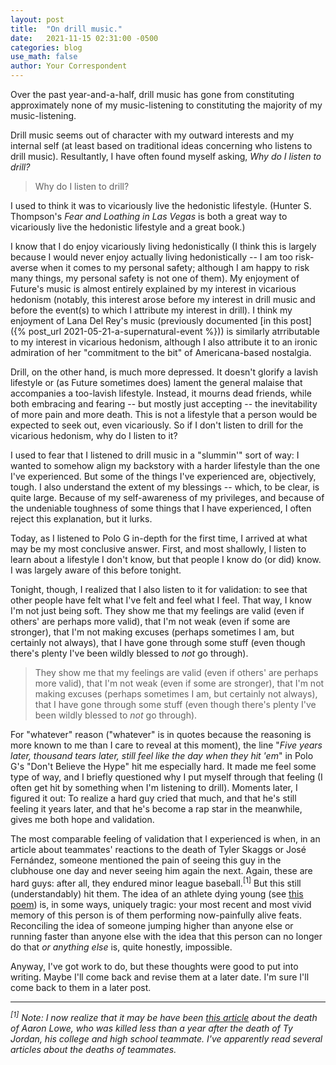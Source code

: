 ```yaml
---
layout: post
title:  "On drill music."
date:   2021-11-15 02:31:00 -0500
categories: blog
use_math: false
author: Your Correspondent
---
```


Over the past year-and-a-half, drill music has gone from constituting approximately none of my music-listening to constituting the majority of my music-listening.

Drill music seems out of character with my outward interests and my internal self (at least based on traditional ideas concerning who listens to drill music). Resultantly, I have often found myself asking, *Why do I listen to drill?*

> Why do I listen to drill?

I used to think it was to vicariously live the hedonistic lifestyle. (Hunter S. Thompson's *Fear and Loathing in Las Vegas* is both a great way to vicariously live the hedonistic lifestyle and a great book.)

I know that I do enjoy vicariously living hedonistically (I think this is largely because I would never enjoy actually living hedonistically -- I am too risk-averse when it comes to my personal safety; although I am happy to risk many things, my personal safety is not one of them). My enjoyment of Future's music is almost entirely explained by my interest in vicarious hedonism (notably, this interest arose before my interest in drill music and before the event(s) to which I attribute my interest in drill). I think my enjoyment of Lana Del Rey's music (previously documented [in this post]({% post_url 2021-05-21-a-supernatural-event %})) is similarly atrributable to my interest in vicarious hedonism, although I also attribute it to an ironic admiration of her "commitment to the bit" of Americana-based nostalgia.

Drill, on the other hand, is much more depressed. It doesn't glorify a lavish lifestyle or (as Future sometimes does) lament the general malaise that accompanies a too-lavish lifestyle. Instead, it mourns dead friends, while both embracing and fearing -- but mostly just accepting -- the inevitability of more pain and more death. This is not a lifestyle that a person would be expected to seek out, even vicariously. So if I don't listen to drill for the vicarious hedonism, why do I listen to it?

I used to fear that I listened to drill music in a "slummin'" sort of way: I wanted to somehow align my backstory with a harder lifestyle than the one I've experienced. But some of the things I've experienced are, objectively, tough. I also understand the extent of my blessings -- which, to be clear, is quite large. Because of my self-awareness of my privileges, and because of the undeniable toughness of some things that I have experienced, I often reject this explanation, but it lurks.

Today, as I listened to Polo G in-depth for the first time, I arrived at what may be my most conclusive answer. First, and most shallowly, I listen to learn about a lifestyle I don't know, but that people I know do (or did) know. I was largely aware of this before tonight.

Tonight, though, I realized that I also listen to it for validation: to see that other people have felt what I've felt and feel what I feel. That way, I know I'm not just being soft. They show me that my feelings are valid (even if others' are perhaps more valid), that I'm not weak (even if some are stronger), that I'm not making excuses (perhaps sometimes I am, but certainly not always), that I have gone through some stuff (even though there's plenty I've been wildly blessed to *not* go through).

> They show me that my feelings are valid (even if others' are perhaps more valid), that I'm not weak (even if some are stronger), that I'm not making excuses (perhaps sometimes I am, but certainly not always), that I have gone through some stuff (even though there's plenty I've been wildly blessed to *not* go through).

For "whatever" reason ("whatever" is in quotes because the reasoning is more known to me than I care to reveal at this moment), the line "*Five years later, thousand tears later, still feel like the day when they hit 'em*" in Polo G's "Don't Believe the Hype" hit me especially hard. It made me feel some type of way, and I briefly questioned why I put myself through that feeling (I often get hit by something when I'm listening to drill). Moments later, I figured it out: To realize a hard guy cried that much, and that he's still feeling it years later, and that he's become a rap star in the meanwhile, gives me both hope and validation.

The most comparable feeling of validation that I experienced is when, in an article about teammates' reactions to the death of Tyler Skaggs or José Fernández, someone mentioned the pain of seeing this guy in the clubhouse one day and never seeing him again the next. Again, these are hard guys: after all, they endured minor league baseball.<sup>[1]</sup> But this still (understandably) hit them. The idea of an athlete dying young (see [this poem](https://www.poetryfoundation.org/poems/46452/to-an-athlete-dying-young)) is, in some ways, uniquely tragic: your most recent and most vivid memory of this person is of them performing now-painfully alive feats. Reconciling the idea of someone jumping higher than anyone else or running faster than anyone else with the idea that this person can no longer do that *or anything else* is, quite honestly, impossible.

Anyway, I've got work to do, but these thoughts were good to put into writing. Maybe I'll come back and revise them at a later date. I'm sure I'll come back to them in a later post.

----

*<sup>[1]</sup> Note: I now realize that it may be have been [this article](https://www.nytimes.com/2021/10/12/sports/utah-aaron-lowe-funeral.html) about the death of Aaron Lowe, who was killed less than a year after the death of Ty Jordan, his college and high school teammate. I've apparently read several articles about the deaths of teammates.*

